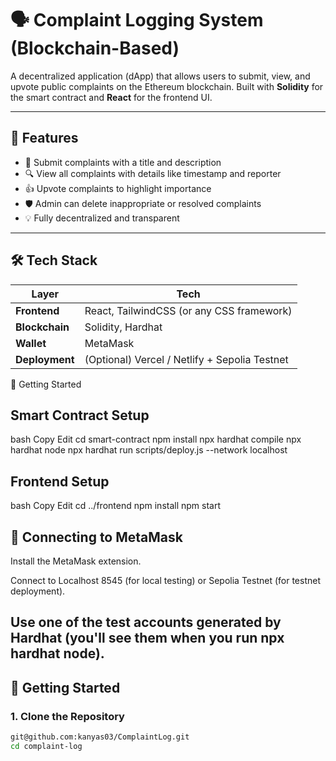 # 🗣️ Complaint Logging System (Blockchain-Based)

A decentralized application (dApp) that allows users to submit, view, and upvote public complaints on the Ethereum blockchain. Built with **Solidity** for the smart contract and **React** for the frontend UI.

---

## 📌 Features

- 🔐 Submit complaints with a title and description
- 🔍 View all complaints with details like timestamp and reporter
- 👍 Upvote complaints to highlight importance
- 🛡️ Admin can delete inappropriate or resolved complaints
- 💡 Fully decentralized and transparent

---

## 🛠️ Tech Stack

| Layer       | Tech                                      |
|-------------|-------------------------------------------|
| **Frontend**| React, TailwindCSS (or any CSS framework) |
| **Blockchain**| Solidity, Hardhat                       |
| **Wallet**  | MetaMask                                  |
| **Deployment** | (Optional) Vercel / Netlify + Sepolia Testnet |

🚀 Getting Started
## Smart Contract Setup
bash
Copy
Edit
cd smart-contract
npm install
npx hardhat compile
npx hardhat node
npx hardhat run scripts/deploy.js --network localhost
## Frontend Setup
bash
Copy
Edit
cd ../frontend
npm install
npm start
## 🔗 Connecting to MetaMask
Install the MetaMask extension.

Connect to Localhost 8545 (for local testing) or Sepolia Testnet (for testnet deployment).

Use one of the test accounts generated by Hardhat (you'll see them when you run npx hardhat node).
---

## 🚀 Getting Started

### 1. Clone the Repository

```bash
git@github.com:kanyas03/ComplaintLog.git
cd complaint-log


